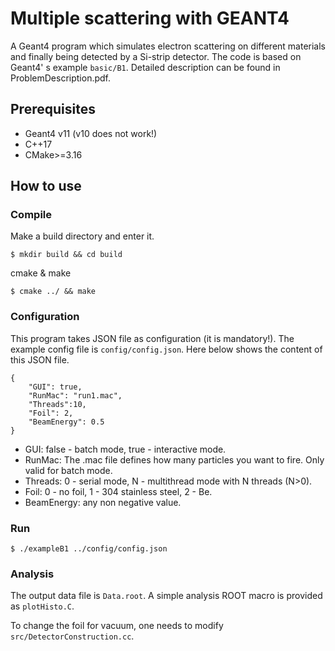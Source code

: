 # Multiple scattering with GEANT4
A Geant4 program which simulates electron scattering on different materials and finally being detected by a Si-strip detector. The code is based on Geant4' s example ``basic/B1``. Detailed description can be found in ProblemDescription.pdf.

## Prerequisites
- Geant4 v11 (v10 does not work!)
- C++17
- CMake>=3.16

## How to use
### Compile
Make a build directory and enter it.
```
$ mkdir build && cd build
```

cmake & make 
```
$ cmake ../ && make
```

### Configuration
This program takes JSON file as configuration (it is mandatory!). The example config file is ``config/config.json``. Here below shows the content of this JSON file.
```
{
    "GUI": true,
    "RunMac": "run1.mac",
    "Threads":10,
    "Foil": 2,
    "BeamEnergy": 0.5
}
```
- GUI: false - batch mode, true - interactive mode.
- RunMac: The .mac file defines how many particles you want to fire. Only valid for batch mode.
- Threads: 0 - serial mode, N - multithread mode with N threads (N>0).
- Foil: 0 - no foil, 1 - 304 stainless steel, 2 - Be.
- BeamEnergy: any non negative value.

### Run
```
$ ./exampleB1 ../config/config.json
```

### Analysis
The output data file is ``Data.root``. A simple analysis ROOT macro is provided as ``plotHisto.C``. 

To change the foil for vacuum, one needs to modify ``src/DetectorConstruction.cc``.
